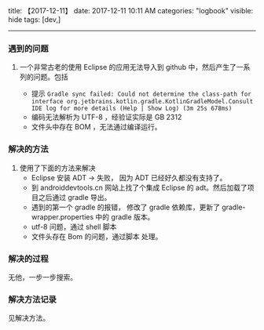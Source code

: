 title: 【2017-12-11】
date: 2017-12-11 10:11 AM
categories: "logbook"
visible: hide
tags: [dev,]

---

### 遇到的问题

1. 一个非常古老的使用 Eclipse 的应用无法导入到 github 中，然后产生了一系列的问题。包括

	* 提示 `Gradle sync failed: Could not determine the class-path for interface org.jetbrains.kotlin.gradle.KotlinGradleModel.Consult IDE log for more details (Help | Show Log) (3m 25s 678ms)`
	* 编码无法解析为 UTF-8 ，经验证实际是 GB 2312
	* 文件头中存在 BOM ，无法通过编译运行。

### 解决的方法

1. 使用了下面的方法来解决
	* Eclipse 安装 ADT  -> 失败， 因为 ADT 已经好久都没有支持了。
	* 到 androiddevtools.cn 网站上找了个集成 Eclipse 的 adt。然后加载了项目之后通过 gradle 导出。
	* 遇到的第一个 gradle 的报错， 修改了 gradle 依赖库，更新了 gradle-wrapper.properties 中的 gradle 版本。
	* utf-8 问题，通过 shell 脚本 <script src="https://gist.github.com/anonymous/14274ca40f45387a92d615107068ba85.js"></script>
	* 文件头存在 Bom 的问题，通过脚本 <script src="https://gist.github.com/anonymous/01c97cfe381aab2edf812d04405f8d08.js"></script> 处理。	

### 解决的过程

无他，一步一步搜索。

### 解决方法记录

见解决方法。